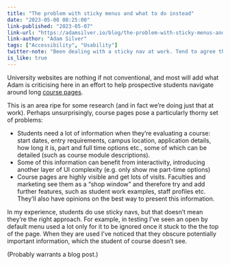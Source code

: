 ```yaml
---
title: "The problem with sticky menus and what to do instead"
date: "2023-05-08 08:25:00"
link-published: "2023-05-07"
link-url: "https://adamsilver.io/blog/the-problem-with-sticky-menus-and-what-to-do-instead/"
link-author: "Adam Silver"
tags: ["Accessibility", "Usability"]
twitter-note: "Been dealing with a sticky nav at work. Tend to agree they’re a symptom of muddled information design."
is_like: true
---
```



University websites are nothing if not conventional, and most will add what Adam is criticising here in an effort to help prospective students navigate around long [course pages](https://www.ntu.ac.uk/course/science-and-technology/ug/computer-science-artificial-intelligence).

This is an area ripe for some research (and in fact we’re doing just that at work). Perhaps unsurprisingly, course pages pose a particularly thorny set of problems:

- Students need a lot of information when they’re evaluating a course: start dates, entry requirements, campus location, application details, how long it is, part and full time options etc., some of which can be detailed (such as course module descriptions).
- Some of this information can benefit from interactivity, introducing another layer of UI complexity (e.g. only show me part-time options)
- Course pages are highly visible and get lots of visits. Faculties and marketing see them as a “shop window” and therefore try and add further features, such as student work examples, staff profiles etc. They’ll also have opinions on the best way to present this information.

In my experience, students do use sticky navs, but that doesn’t mean they’re the right approach. For example, in testing I’ve seen an open by default menu used a lot only for it to be ignored once it stuck to the the top of the page. When they are used I’ve noticed that they obscure potentially important information, which the student of course doesn’t see.

(Probably warrants a blog post.)

